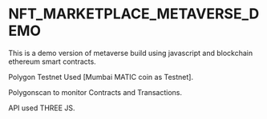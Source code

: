 # NFT_MARKETPLACE_METAVERSE_DEMO
This is a demo version of metaverse build using javascript and blockchain ethereum smart contracts.


Polygon Testnet Used [Mumbai MATIC coin as Testnet].

Polygonscan to monitor Contracts and Transactions.

API used THREE JS.
